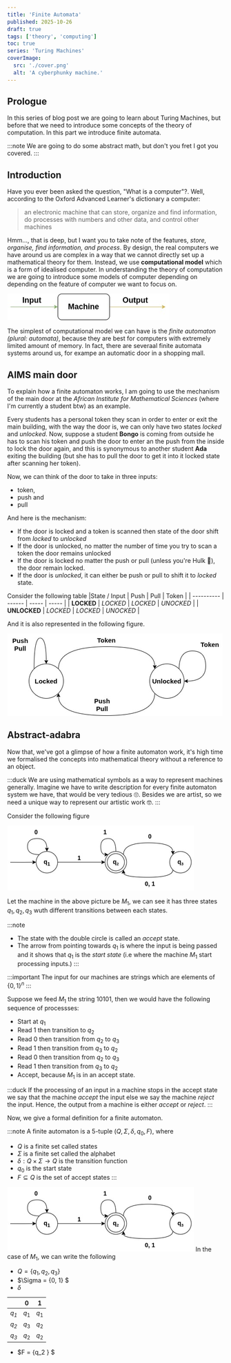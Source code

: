 ```yaml
---
title: 'Finite Automata'
published: 2025-10-26
draft: true
tags: ['theory', 'computing']
toc: true
series: 'Turing Machines'
coverImage:
  src: './cover.png'
  alt: 'A cyberphunky machine.'
---
```


## Prologue

In this series of blog post we are going to learn about Turing Machines, but before that we need to introduce some concepts of the theory of computation. In this part we introduce finite automata.

:::note
We are going to do some abstract math, but don't you fret I got you covered.
:::

## Introduction

Have you ever been asked the question, "What is a computer"?. Well, according to the Oxford Advanced Learner's dictionary a computer:

> an electronic machine that can store, organize and find information, do processes with numbers and other data, and control other machines

Hmm..., that is deep, but I want you to take note of the features, _store, organise, find information, and process_. By design, the real computers we have around us are complex in a way that we cannot directly set up a mathematical theory for them. Instead, we use **computational model** which is a form of idealised computer. In understanding the theory of computation we are going to introduce some models of computer depending on depending on the feature of computer we want to focus on.

![A simple computer model](./computer-model.jpg 'A simple computer model')

The simplest of computational model we can have is the _finite automaton (plural: automata)_, because they are best for computers with extremely limited amount of memory. In fact, there are severaal finite automata systems around us, for exampe an automatic door in a shopping mall.

## AIMS main door

To explain how a finite automaton works, I am going to use the mechanism of the main door at the _African Institute for Mathematical Sciences_ (where I'm currently a student btw) as an example.

Every students has a personal token they scan in order to enter or exit the main building, with the way the door is, we can only have two states _locked_ and _unlocked_. Now, suppose a student **Bongo** is coming from outside he has to scan his token and push the door to enter an the push from the inside to lock the door again, and this is synonymous to another student **Ada** exiting the building (but she has to pull the door to get it into it locked state after scanning her token).

Now, we can think of the door to take in three inputs:

- token,
- push and
- pull

And here is the mechanism:

- If the door is locked and a token is scanned then state of the door shift from _locked_ to _unlocked_
- If the door is unlocked, no matter the number of time you try to scan a token the door remains unlocked
- If the door is locked no matter the push or pull (unless you're Hulk :new_moon_with_face:), the door remain locked.
- If the door is _unlocked_, it can either be push or pull to shift it to _locked_ state.

Consider the following table
|State / Input | Push | Pull | Token |
| ---------- | ------ | ----- | ----- |
| **LOCKED** | _LOCKED_ | _LOCKED_ | _UNOCKED_ |
| **UNLOCKED** | _LOCKED_ | _LOCKED_ | _UNOCKED_ |

And it is also represented in the following figure.

![AIMS door machine](./aims-door-machine.jpg 'AIMS door machine')

## Abstract-adabra

Now that, we've got a glimpse of how a finite automaton work, it's high time we formalised the concepts into mathematical theory without a reference to an object.

:::duck
We are using mathematical symbols as a way to represent machines generally. Imagine we have to write description for every finite automaton system we have, that would be very tedious :roll_eyes:. Besides we are artist, so we need a unique way to represent our artistic work :nerd_face:.
:::

<!--From our door model, we have that the set of possible states the machine can be is $\{ \text{LOCKED, UNLOCKED} \}$, for inputs we have $\{ \text{PULL, PUSH, TOKEN} \}$-->

Consider the following figure

![A simple abstract finite automaton](./simple-abstract.jpg 'A simple abstract finite automaton')

Let the machine in the above picture be $M_1$, we can see it has three states $q_1, q_2, q_3$ wuth different transitions between each states.

:::note

- The state with the double circle is called an _accept_ state.
- The arrow from pointing towards $q_1$ is where the input is being passed and it shows that $q_1$ is the _start state_ (i.e where the machine $M_1$ start processing inputs.)
  :::

:::important
The input for our machines are strings which are elements of $\{0, 1\}^n$
:::

Suppose we feed $M_1$ the string $10101$, then we would have the following sequence of processses:

- Start at $q_1$
- Read $1$ then transition to $q_2$
- Read $0$ then transition from $q_2$ to $q_3$
- Read $1$ then transition from $q_3$ to $q_2$
- Read $0$ then transition from $q_2$ to $q_3$
- Read $1$ then transition from $q_3$ to $q_2$
- Accept, because $M_1$ is in an accept state.

:::duck
If the processing of an input in a machine stops in the accept state we say that the machine _accept_ the input else we say the machine _reject_ the input. Hence, the output from a machine is either _accept_ or _reject_.
:::

Now, we give a formal definition for a finite automaton.

:::note
A finite automaton is a 5-tuple $(Q, \Sigma, \delta, q_0, F)$, where

- $Q$ is a finite set called states
- $\Sigma$ is a finite set called the alphabet
- $\delta : Q \times \Sigma \longrightarrow Q$ is the transition function
- $q_0$ is the start state
- $F \subseteq Q$ is the set of accept states
  :::

![A simple abstract finite automaton](./simple-abstract.jpg 'Machine $M_1$')
In the case of $M_1$, we can write the following

- $Q = \{ q_1, q_2, q_3\}$
- $\Sigma = \{0, 1\} $
- $\delta$

|         | $0$   | $1$   |
| ------- | ----- | ----- |
| _$q_1$_ | $q_1$ | $q_1$ |
| _$q_2$_ | $q_3$ | $q_2$ |
| _$q_3$_ | $q_2$ | $q_2$ |

- $F = \{q_2 \} $
